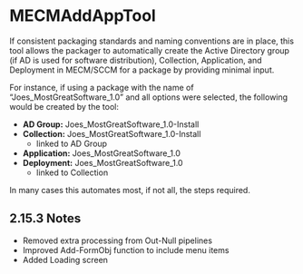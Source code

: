 # MECMAddAppTool
If consistent packaging standards and naming conventions are in place, this tool allows the packager to automatically create the Active Directory group (if AD is used for software distribution), Collection, Application, and Deployment in MECM/SCCM for a package by providing minimal input.

For instance, if using a package with the name of “Joes_MostGreatSoftware_1.0” and all options were selected, the following would be created by the tool:
- **AD Group:** Joes_MostGreatSoftware_1.0-Install
- **Collection:** Joes_MostGreatSoftware_1.0-Install
  - linked to AD Group
- **Application:** Joes_MostGreatSoftware_1.0
- **Deployment:** Joes_MostGreatSoftware_1.0
  - linked to Collection

In many cases this automates most, if not all, the steps required.

## 2.15.3 Notes
<ul>
<li>Removed extra processing from Out-Null pipelines</li>
<li>Improved Add-FormObj function to include menu items</li>
<li>Added Loading screen</li>
